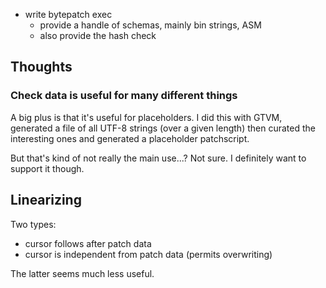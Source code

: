 * write bytepatch exec
  * provide a handle of schemas, mainly bin strings, ASM
  * also provide the hash check

## Thoughts
### Check data is useful for many different things
A big plus is that it's useful for placeholders. I did this with GTVM, generated
a file of all UTF-8 strings (over a given length) then curated the interesting
ones and generated a placeholder patchscript.

But that's kind of not really the main use...? Not sure. I definitely want to
support it though.

## Linearizing
Two types:

* cursor follows after patch data
* cursor is independent from patch data (permits overwriting)

The latter seems much less useful.
